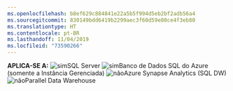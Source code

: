 ```yaml
---
ms.openlocfilehash: b8ef629c884841e22a5b5f994d5eb2bf2adb56a4
ms.sourcegitcommit: 830149bdd6419b2299aec3f60d59e80ce4f3eb80
ms.translationtype: HT
ms.contentlocale: pt-BR
ms.lasthandoff: 11/04/2019
ms.locfileid: "73590266"
---
```

<Token>**APLICA-SE A:** ![sim](media/yes.png)SQL Server ![sim](media/yes.png)Banco de Dados SQL do Azure (somente a Instância Gerenciada) ![não](media/no.png)Azure Synapse Analytics (SQL DW) ![não](media/no.png)Parallel Data Warehouse </Token>

